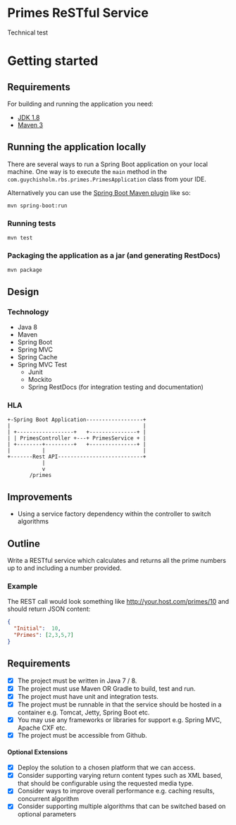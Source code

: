 # Primes ReSTful Service
Technical test

# Getting started

## Requirements

For building and running the application you need:

- [JDK 1.8](http://www.oracle.com/technetwork/java/javase/downloads/jdk8-downloads-2133151.html)
- [Maven 3](https://maven.apache.org)

## Running the application locally

There are several ways to run a Spring Boot application on your local machine. One way is to execute the `main` method in the `com.guychisholm.rbs.primes.PrimesApplication` class from your IDE.

Alternatively you can use the [Spring Boot Maven plugin](https://docs.spring.io/spring-boot/docs/current/reference/html/build-tool-plugins-maven-plugin.html) like so:

```shell
mvn spring-boot:run
```
### Running tests
```shell
mvn test
```
### Packaging the application as a jar (and generating RestDocs)
```shell
mvn package
```


## Design

### Technology
 - Java 8
 - Maven
 - Spring Boot
 - Spring MVC
 - Spring Cache
 - Spring MVC Test
   - Junit
   - Mockito
   - Spring RestDocs (for integration testing and documentation)

### HLA

    +-Spring Boot Application------------------+
    |                                          |
    | +------------------+   +---------------+ |
    | | PrimesController +---+ PrimesService + |
    | +--------+---------+   +---------------+ |
    |          |                               |
    +-------Rest API---------------------------+
               |
               v
           /primes


## Improvements
- Using a service factory dependency within the controller to switch algorithms

## Outline
Write a RESTful service which calculates and returns all the prime numbers up to and including a number provided.

### Example

The REST call would look something like http://your.host.com/primes/10 and should return JSON content:
```json
{
  "Initial":  10,
  "Primes": [2,3,5,7]
}
```
## Requirements
- [x] The project must be written in Java 7 / 8.
- [x] The project must use Maven OR Gradle to build, test and run.
- [x] The project must have unit and integration tests.
- [x] The project must be runnable in that the service should be hosted in a container e.g. Tomcat, Jetty, Spring Boot etc.
- [x] You may use any frameworks or libraries for support e.g. Spring MVC, Apache CXF etc.
- [x] The project must be accessible from Github.

#### Optional Extensions
- [x] Deploy the solution to a chosen platform that we can access.
- [x] Consider supporting varying return content types such as XML based, that should be configurable using the requested media type.
- [x] Consider ways to improve overall performance e.g. caching results, concurrent algorithm
- [x] Consider supporting multiple algorithms that can be switched based on optional parameters
